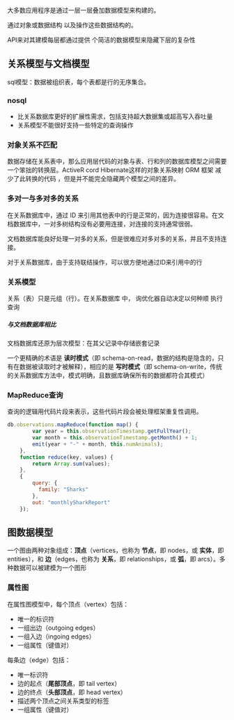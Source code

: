 大多数应用程序是通过一层一层叠加数据模型来构建的。

通过对象或数据结构 以及操作这些数据结构的。

API来对其建模每层都通过提供 个简洁的数据模型来隐藏下层的复杂性



## 关系模型与文档模型

sql模型：数据被组织表，每个表都是行的无序集合。

### nosql

+ 比关系数据库更好的扩展性需求，包括支持超大数据集或超高写入吞吐量
+ 关系模型不能很好支持一些特定的查询操作

### 对象关系不匹配

数据存储在关系表中，那么应用层代码的对象与表、行和列的数据库模型之间需要一个笨拙的转换层。ActiveR cord Hibernate这样的对象关系映射 ORM 框架 减少了此转换的代码 ，但是并不能完全隐藏两个模型之间的差异。

### 多对一与多对多的关系

在关系数据库中，通过 ID 来引用其他表中的行是正常的，因为连接很容易。在文档数据库中，一对多树结构没有必要用连接，对连接的支持通常很弱。

文档数据库能良好处理一对多的关系，但是很难应对多对多的关系，并且不支持连接。

对于关系数据库，由于支持联结操作，可以很方便地通过ID来引用中的行

### 关系模型

关系（表）只是元组（行）。在关系数据库 中， 询优化器自动决定以何种顺 执行查询

##### 与文档数据库相比

文档数据库还原为层次模型：在其父记录中存储嵌套记录



一个更精确的术语是 **读时模式**（即 schema-on-read，数据的结构是隐含的，只有在数据被读取时才被解释），相应的是 **写时模式**（即 schema-on-write，传统的关系数据库方法中，模式明确，且数据库确保所有的数据都符合其模式）



### MapReduce查询

查询的逻辑用代码片段来表示，这些代码片段会被处理框架重复性调用。

```javascript
db.observations.mapReduce(function map() {
        var year = this.observationTimestamp.getFullYear();
        var month = this.observationTimestamp.getMonth() + 1;
        emit(year + "-" + month, this.numAnimals);
    },
    function reduce(key, values) {
        return Array.sum(values);
    },
    {
        query: {
          family: "Sharks"
        },
        out: "monthlySharkReport"
    });
```

## 图数据模型

一个图由两种对象组成：**顶点**（vertices，也称为 **节点**，即 nodes，或 **实体**，即 entities），和 **边**（edges，也称为 **关系**，即 relationships，或 **弧**，即 arcs）。多种数据可以被建模为一个图形

### 属性图

在属性图模型中，每个顶点（vertex）包括：

- 唯一的标识符
- 一组出边（outgoing edges）
- 一组入边（ingoing edges）
- 一组属性（键值对）

每条边（edge）包括：

- 唯一标识符
- 边的起点（**尾部顶点**，即 tail vertex）
- 边的终点（**头部顶点**，即 head vertex）
- 描述两个顶点之间关系类型的标签
- 一组属性（键值对）

